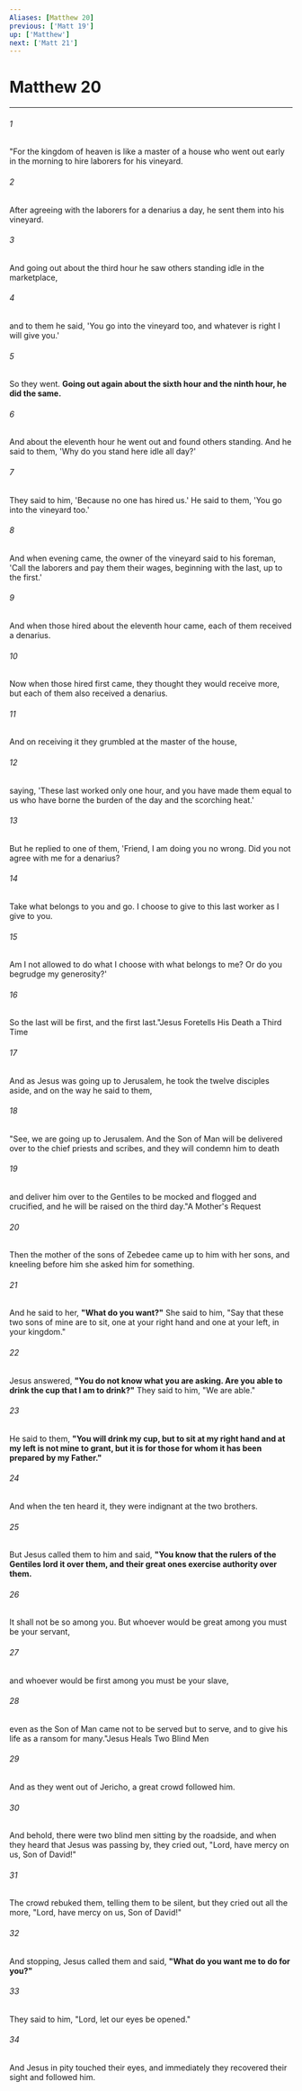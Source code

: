 ```yaml
---
Aliases: [Matthew 20]
previous: ['Matt 19']
up: ['Matthew']
next: ['Matt 21']
---
```

# Matthew 20

***

 

###### 1 
"For the kingdom of heaven is like a master of a house who went out early in the morning to hire laborers for his vineyard. 
 

###### 2 
After agreeing with the laborers for a denarius a day, he sent them into his vineyard. 
 

###### 3 
And going out about the third hour he saw others standing idle in the marketplace, 
 

###### 4 
and to them he said, 'You go into the vineyard too, and whatever is right I will give you.' 
 

###### 5 
So they went. **Going out again about the sixth hour and the ninth hour, he did the same.** 
 

###### 6 
And about the eleventh hour he went out and found others standing. And he said to them, 'Why do you stand here idle all day?' 
 

###### 7 
They said to him, 'Because no one has hired us.' He said to them, 'You go into the vineyard too.' 
 

###### 8 
And when evening came, the owner of the vineyard said to his foreman, 'Call the laborers and pay them their wages, beginning with the last, up to the first.' 
 

###### 9 
And when those hired about the eleventh hour came, each of them received a denarius. 
 

###### 10 
Now when those hired first came, they thought they would receive more, but each of them also received a denarius. 
 

###### 11 
And on receiving it they grumbled at the master of the house, 
 

###### 12 
saying, 'These last worked only one hour, and you have made them equal to us who have borne the burden of the day and the scorching heat.' 
 

###### 13 
But he replied to one of them, 'Friend, I am doing you no wrong. Did you not agree with me for a denarius? 
 

###### 14 
Take what belongs to you and go. I choose to give to this last worker as I give to you. 
 

###### 15 
Am I not allowed to do what I choose with what belongs to me? Or do you begrudge my generosity?' 
 

###### 16 
So the last will be first, and the first last."Jesus Foretells His Death a Third Time
 
 

###### 17 
And as Jesus was going up to Jerusalem, he took the twelve disciples aside, and on the way he said to them, 
 

###### 18 
"See, we are going up to Jerusalem. And the Son of Man will be delivered over to the chief priests and scribes, and they will condemn him to death 
 

###### 19 
and deliver him over to the Gentiles to be mocked and flogged and crucified, and he will be raised on the third day."A Mother's Request
 
 

###### 20 
Then the mother of the sons of Zebedee came up to him with her sons, and kneeling before him she asked him for something. 
 

###### 21 
And he said to her, **"What do you want?"** She said to him, "Say that these two sons of mine are to sit, one at your right hand and one at your left, in your kingdom." 
 

###### 22 
Jesus answered, **"You do not know what you are asking. Are you able to drink the cup that I am to drink?"** They said to him, "We are able." 
 

###### 23 
He said to them, **"You will drink my cup, but to sit at my right hand and at my left is not mine to grant, but it is for those for whom it has been prepared by my Father."** 
 

###### 24 
And when the ten heard it, they were indignant at the two brothers. 
 

###### 25 
But Jesus called them to him and said, **"You know that the rulers of the Gentiles lord it over them, and their great ones exercise authority over them.** 
 

###### 26 
It shall not be so among you. But whoever would be great among you must be your servant, 
 

###### 27 
and whoever would be first among you must be your slave, 
 

###### 28 
even as the Son of Man came not to be served but to serve, and to give his life as a ransom for many."Jesus Heals Two Blind Men
 
 

###### 29 
And as they went out of Jericho, a great crowd followed him. 
 

###### 30 
And behold, there were two blind men sitting by the roadside, and when they heard that Jesus was passing by, they cried out, "Lord, have mercy on us, Son of David!" 
 

###### 31 
The crowd rebuked them, telling them to be silent, but they cried out all the more, "Lord, have mercy on us, Son of David!" 
 

###### 32 
And stopping, Jesus called them and said, **"What do you want me to do for you?"** 
 

###### 33 
They said to him, "Lord, let our eyes be opened." 
 

###### 34 
And Jesus in pity touched their eyes, and immediately they recovered their sight and followed him.
 
